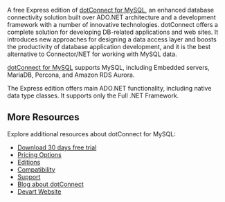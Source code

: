 A free Express edition of [dotConnect for MySQL](https://www.devart.com/dotconnect/mysql/), an enhanced database connectivity solution built over ADO.NET architecture and a development framework with a number of innovative technologies. dotConnect offers a complete solution for developing DB-related applications and web sites. It introduces new approaches for designing a data access layer and boosts the productivity of database application development, and it is the best alternative to Connector/NET for working with MySQL data.

[dotConnect for MySQL](https://www.devart.com/dotconnect/mysql/) supports MySQL, including Embedded servers, MariaDB, Percona, and Amazon RDS Aurora.

The Express edition offers main ADO.NET functionality, including native data type classes. It supports only the Full .NET Framework.

## More Resources

Explore additional resources about dotConnect for MySQL:
* [Download 30 days free trial](https://www.devart.com/dotconnect/mysql/download.html)
* [Pricing Options](https://www.devart.com/dotconnect/mysql/ordering.html)
* [Editions](https://www.devart.com/dotconnect/mysql/editions.html)
* [Compatibility](https://www.devart.com/dotconnect/mysql/compatibility.html)
* [Support](https://www.devart.com/dotconnect/mysql/support.html)
* [Blog about dotConnect](https://blog.devart.com/category/products/ado-net-data-providers)
* [Devart Website](https://www.devart.com/)